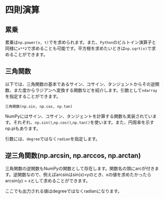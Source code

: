# 四則演算

## 累乗

累乗は`np.power(x, t)`でを求められます。また、`Python`のビルトイン演算子と同様に`x**2`で求めることも可能です。平方根を求めたいときは`np.sqrt(x)`で求めることができます。

## 三角関数

以下では、三角関数の基本であるサイン、コサイン、タンジェントからその逆関数、また度からラジアンへ変換する関数などを紹介します。引数として`ndarray`を指定することができます。

```
三角関数(np.sin, np.cos, np.tan)
```


NumPyにはサイン、コサイン、タンジェントを計算する関数も実装されています。それぞれ、`np.sin()`,`np.cos()`,`np.tan()`を使います。また、円周率を示すnp.piもあります。

引数には、`degree`ではなく`radian`を指定します。


## 逆三角関数(np.arcsin, np.arccos, np.arctan)

三角関数の逆関数もNumPyの関数として存在します。関数名の頭にarcが付きます。逆関数なので、例えばarcsinはsin(x)=yのとき、xの値を求めたかったらarcsin(y) = xとして求めることができます。

ここでも出力される値はdegreeではなくradianになります。

